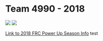 # Team 4990 - 2018 
![](http://frc971.org/sites/default/files/field/image/PowerUp_FacebookCover.jpg)
![](https://www.firstinspires.org/sites/default/files/uploads/resource_library/brand/FIRSTRobotics_iconHorz_RGB.jpg)

[Link to 2018 FRC Power Up Season Info](https://www.firstinspires.org/resource-library/frc/competition-manual-qa-system)
test
